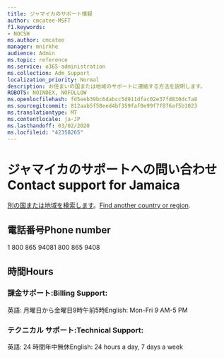 ```yaml
---
title: ジャマイカのサポート情報
author: cmcatee-MSFT
f1.keywords:
- NOCSH
ms.author: cmcatee
manager: mnirkhe
audience: Admin
ms.topic: reference
ms.service: o365-administration
ms.collection: Adm_Support
localization_priority: Normal
description: お住まいの国または地域のサポートに連絡する方法を説明します。
ROBOTS: NOINDEX, NOFOLLOW
ms.openlocfilehash: fd5eeb39bc6dabcc5d911dfac02e37fd830dc7a8
ms.sourcegitcommit: 812aab5f58eed4bf359faf0e99f7f876af5b1023
ms.translationtype: MT
ms.contentlocale: ja-JP
ms.lasthandoff: 03/02/2020
ms.locfileid: "42358265"
---
```

# <a name="contact-support-for-jamaica"></a><span data-ttu-id="5fd52-103">ジャマイカのサポートへの問い合わせ</span><span class="sxs-lookup"><span data-stu-id="5fd52-103">Contact support for Jamaica</span></span>

<span data-ttu-id="5fd52-104">[別の国または地域を検索します](../contact-support-for-business-products.md)。</span><span class="sxs-lookup"><span data-stu-id="5fd52-104">[Find another country or region](../contact-support-for-business-products.md).</span></span>

## <a name="phone-number"></a><span data-ttu-id="5fd52-105">電話番号</span><span class="sxs-lookup"><span data-stu-id="5fd52-105">Phone number</span></span>
<span data-ttu-id="5fd52-106">1 800 865 9408</span><span class="sxs-lookup"><span data-stu-id="5fd52-106">1 800 865 9408</span></span>

## <a name="hours"></a><span data-ttu-id="5fd52-107">時間</span><span class="sxs-lookup"><span data-stu-id="5fd52-107">Hours</span></span>
### <a name="billing-support"></a><span data-ttu-id="5fd52-108">課金サポート:</span><span class="sxs-lookup"><span data-stu-id="5fd52-108">Billing Support:</span></span>

<span data-ttu-id="5fd52-109">英語: 月曜日から金曜日9時午前5時</span><span class="sxs-lookup"><span data-stu-id="5fd52-109">English: Mon-Fri 9 AM-5 PM</span></span>

### <a name="technical-support"></a><span data-ttu-id="5fd52-110">テクニカル サポート:</span><span class="sxs-lookup"><span data-stu-id="5fd52-110">Technical Support:</span></span>

<span data-ttu-id="5fd52-111">英語: 24 時間年中無休</span><span class="sxs-lookup"><span data-stu-id="5fd52-111">English: 24 hours a day, 7 days a week</span></span>
